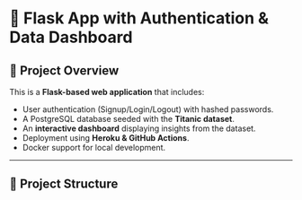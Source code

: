 # 🚀 Flask App with Authentication & Data Dashboard

## 📖 Project Overview
This is a **Flask-based web application** that includes:
- User authentication (Signup/Login/Logout) with hashed passwords.
- A PostgreSQL database seeded with the **Titanic dataset**.
- An **interactive dashboard** displaying insights from the dataset.
- Deployment using **Heroku & GitHub Actions**.
- Docker support for local development.

---

## 📂 Project Structure
